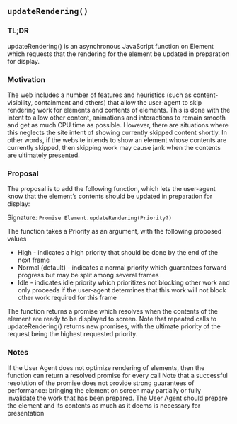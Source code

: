 ## `updateRendering()`

### TL;DR
updateRendering() is an asynchronous JavaScript function on Element which
requests that the rendering for the element be updated in preparation for
display.

### Motivation
The web includes a number of features and heuristics (such as
content-visibility, containment and others) that allow the user-agent to skip
rendering work for elements and contents of elements. This is done with the
intent to allow other content, animations and interactions to remain smooth and
get as much CPU time as possible. However, there are situations where this
neglects the site intent of showing currently skipped content shortly. In other
words, if the website intends to show an element whose contents are currently
skipped, then skipping work may cause jank when the contents are ultimately
presented.

### Proposal
The proposal is to add the following function, which lets the user-agent know
that the element’s contents should be updated in preparation for display:

Signature: `Promise Element.updateRendering(Priority?)`

The function takes a Priority as an argument, with the following proposed values

* High - indicates a high priority that should be done by the end of the next frame
* Normal (default) - indicates a normal priority which guarantees forward progress but may be split among several frames
* Idle - indicates idle priority which prioritizes not blocking other work and only proceeds if the user-agent determines that this work will not block other work required for this frame

The function returns a promise which resolves when the contents of the element
are ready to be displayed to screen.  Note that repeated calls to
updateRendering() returns new promises, with the ultimate priority of the
request being the highest requested priority.

### Notes
If the User Agent does not optimize rendering of elements, then the
function can return a resolved promise for every call Note that a successful
resolution of the promise does not provide strong guarantees of performance:
bringing the element on screen may partially or fully invalidate the work that
has been prepared.  The User Agent should prepare the element and its contents
as much as it deems is necessary for presentation


